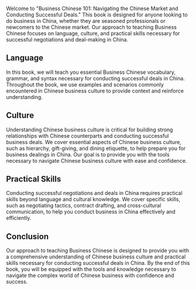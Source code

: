 
Welcome to "Business Chinese 101: Navigating the Chinese Market and Conducting Successful Deals." This book is designed for anyone looking to do business in China, whether they are seasoned professionals or newcomers to the Chinese market. Our approach to teaching Business Chinese focuses on language, culture, and practical skills necessary for successful negotiations and deal-making in China.

Language
--------

In this book, we will teach you essential Business Chinese vocabulary, grammar, and syntax necessary for conducting successful deals in China. Throughout the book, we use examples and scenarios commonly encountered in Chinese business culture to provide context and reinforce understanding.

Culture
-------

Understanding Chinese business culture is critical for building strong relationships with Chinese counterparts and conducting successful business deals. We cover essential aspects of Chinese business culture, such as hierarchy, gift-giving, and dining etiquette, to help prepare you for business dealings in China. Our goal is to provide you with the tools necessary to navigate Chinese business culture with ease and confidence.

Practical Skills
----------------

Conducting successful negotiations and deals in China requires practical skills beyond language and cultural knowledge. We cover specific skills, such as negotiating tactics, contract drafting, and cross-cultural communication, to help you conduct business in China effectively and efficiently.

Conclusion
----------

Our approach to teaching Business Chinese is designed to provide you with a comprehensive understanding of Chinese business culture and practical skills necessary for conducting successful deals in China. By the end of this book, you will be equipped with the tools and knowledge necessary to navigate the complex world of Chinese business with confidence and success.
